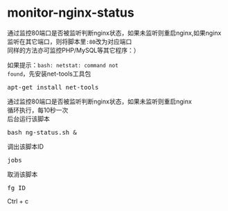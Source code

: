 # monitor-nginx-status
通过监控80端口是否被监听判断nginx状态，如果未监听则重启nginx,如果nginx监听在其它端口，则将脚本里<code>:80</code>改为对应端口<br>
同样的方法亦可监控PHP/MySQL等其它程序：）

如果提示：<code>bash: netstat: command not found</code>，先安装net-tools工具包
<pre>apt-get install net-tools</pre>
通过监控80端口是否被监听判断nginx状态，如果未监听则重启nginx<br>
循环执行，每10秒一次<br>
后台运行该脚本
<pre>bash ng-status.sh &</pre>
调出该脚本ID
<pre>jobs</pre>
取消该脚本
<pre>fg ID</pre>
Ctrl + c
